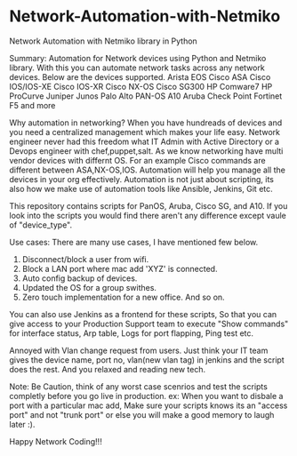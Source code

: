 # Network-Automation-with-Netmiko
Network Automation with Netmiko library in Python

Summary: Automation for Network devices using Python and Netmiko library. With this you can automate network tasks across any network devices.
Below are the devices supported.
Arista EOS
Cisco ASA
Cisco IOS/IOS-XE
Cisco IOS-XR
Cisco NX-OS
Cisco SG300
HP Comware7
HP ProCurve
Juniper Junos
Palo Alto PAN-OS
A10
Aruba
Check Point
Fortinet
F5 
and more

 Why automation in networking? When you have hundreads of devices and you need a centralized management which makes your life easy. 
 Network engineer never had this freedom what IT Admin with Active Directory or a Devops engineer with chef,puppet,salt.
 As we know networking have multi vendor devices with differnt OS. For an example Cisco commands are different between ASA,NX-OS,IOS. 
 Automation will help you manage all the devices in your org effectively. Automation is not just about scripting, its also how we make 
 use of automation tools like Ansible, Jenkins, Git etc.

This repository contains scripts for PanOS, Aruba, Cisco SG, and A10. If you look into the scripts you would find there aren't any difference except vaule of "device_type".

Use cases:
There are many use cases, I have mentioned few below.
1) Disconnect/block a user from wifi.
2) Block a LAN port where mac add 'XYZ' is connected.
3) Auto config backup of devices.
4) Updated the OS for a group swithes.
5) Zero touch implementation for a new office. 
And so on.

You can also use Jenkins as a frontend for these scripts, So that you can give access to your Production Support team 
to execute "Show commands" for interface status, Arp table, Logs for port flapping, Ping test etc. 

Annoyed with Vlan change request from users. Just think your IT team gives the device name, port no, vlan(new vlan tag) in jenkins and the script does the rest. And you relaxed and reading new tech. 

Note: Be Caution, think of any worst case scenrios and test the scripts completly before you go live in production. 
ex: When you want to disbale a port with a particular mac add, Make sure your scripts knows its an "access port" and not "trunk port" 
or else you will make a good memory to laugh later :).

Happy Network Coding!!!
